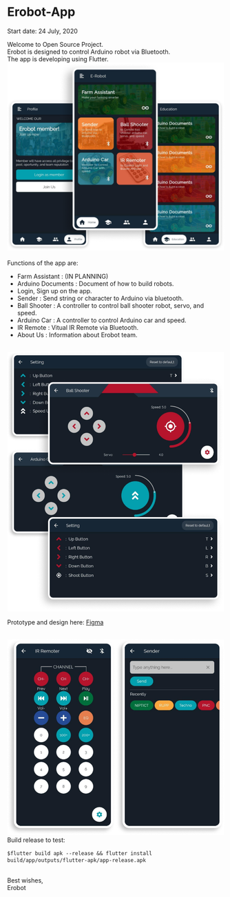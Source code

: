 # Erobot-App

Start date: 24 July, 2020

Welcome to Open Source Project.<br>
Erobot is designed to control Arduino robot via Bluetooth.<br>The app is developing using Flutter.
<br>
<img src="./assets/screenshots/5screen.png"><br><br>
Functions of the app are:<br>

* Farm Assistant : (IN PLANNING)
* Arduino Documents : Document of how to build robots.
* Login, Sign up on the app.
* Sender : Send string or character to Arduino via bluetooth.
* Ball Shooter : A controller to control ball shooter robot, servo, and speed.
* Arduino Car : A controller to control Arduino car and speed.
* IR Remote : Vitual IR Remote via Bluetooth.
* About Us : Information about Erobot team.

<br>
<img src="./assets/screenshots/4screen.png">
<p>Prototype and design here: <a href="https://www.figma.com/file/x1edWP3L1by9QWuI5EVUiP/E-Robot-App?node-id=0%3A1" title="Figma">Figma</a></p>
<br>
<img src="./assets/screenshots/2screen.png"><br>
Build release to test:<br>

```console
$flutter build apk --release && flutter install build/app/outputs/flutter-apk/app-release.apk
```

<br>
Best wishes, <br>
Erobot

 
 
 
